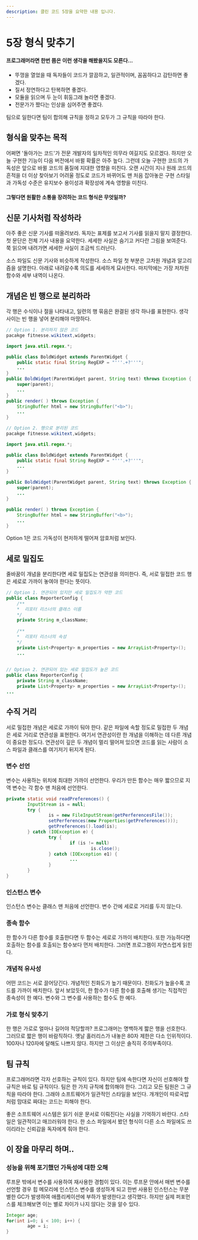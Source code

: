 ```yaml
---
description: 클린 코드 5장을 요약한 내용 입니다.
---
```


# 5장 형식 맞추기



#### 프로그래머라면 한번 쯤은 이런 생각을 해봤을지도 모른다...

* 뚜껑을 열었을 때 독자들이 코드가 깔끔하고, 일관적이며, 꼼꼼하다고 감탄하면 좋겠다.
* 질서 정연하다고 탄복하면 좋겠다.
* 모듈을 읽으며 두 눈이 휘둥그래 놀라면 좋겠다.
* 전문가가 짰다는 인상을 심어주면 좋겠다.

팀으로 일한다면 팀이 합의해 규칙을 정하고 모두가 그 규칙을 따라야 한다.

## 형식을 맞추는 목적

어쩌면 '돌아가는 코드'가 전문 개발자의 일차적인 의무라 여길지도 모르겠다. 하지만 오늘 구현한 기능이 다음 버전에서 바뀔 확률은 아주 높다. 그런데 오늘 구현한 코드의 가독성은 앞으로 바뀔 코드의 품질에 지대한 영향을 미친다. 오랜 시간이 지나 원래 코드의 흔적을 더 이상 찾아보기 어려울 정도로 코드가 바뀌어도 맨 처음 잡아놓은 구현 스타일과 가독성 수준은 유지보수 용이성과 확장성에 계속 영향을 미친다.

#### 그렇다면 원활한 소통을 장려하는 코드 형식은 무엇일까?

## 신문 기사처럼 작성하라

아주 좋은 신문 기사를 떠올려보라. 독자는 표제를 보고서 기사를 읽을지 말지 결정한다. 첫 문단은 전체 기사 내용을 요약한다. 세세한 사실은 숨기고 커다란 그림을 보여준다. 쭉 읽으며 내려가면 세세한 사실이 조금씩 드러난다.

소스 파일도 신문 기사와 비슷하게 작성한다. 소스 파일 첫 부분은 고차원 개념과 알고리즘을 설명한다. 아래로 내려갈수록 의도를 세세하게 묘사한다. 마지막에는 가장 저차원 함수와 세부 내역이 나온다.

## 개념은 빈 행으로 분리하라

각 행은 수식이나 절을 나타내고, 일련의 행 묶음은 완결된 생각 하나를 표현한다. 생각사이는 빈 행을 넣어 분리해야 마땅하다.

```java
// Option 1. 분리하지 않은 코드
pacakge fitnesse.wikitext,widgets;

import java.util.regex.*;

public class BoldWidget extends ParentWidget {
    public static final String RegEXP = "'''.+?'''";
    ...
}
public BoldWidget(ParentWidget parent, String text) throws Exception {
    super(parent);
    ...
}
public render( ) throws Exception {
    StringBuffer html = new StringBuffer("<b>");
    ...
}

// Option 2. 행으로 분리된 코드
pacakge fitnesse.wikitext,widgets;

import java.util.regex.*;

public class BoldWidget extends ParentWidget {
    public static final String RegEXP = "'''.+?'''";
    ...
}

public BoldWidget(ParentWidget parent, String text) throws Exception {
    super(parent);
    ...
}

public render( ) throws Exception {
    StringBuffer html = new StringBuffer("<b>");
    ...
}
```

Option 1은 코드 가독성이 현저하게 떨어져 암호처럼 보인다.

## 세로 밀집도

줄바꿈이 개념을 분리한다면 세로 밀집도는 연관성을 의미한다. 즉, 서로 밀접한 코드 행은 세로로 가까이 놓여야 한다는 뜻이다.

```java
// Option 1. 연관되어 있지만 세로 밀집도가 약한 코드
public class ReporterConfig {
    /**
    *  리포터 리스너의 클래스 이름
    */
    private String m_className;
    
    /**
    *  리포터 리스너의 속성 
    */
    private List<Property> m_properties = new ArrayList<Property>();
    ...
    
    
// Option 2. 연관되어 있는 세로 밀집도가 높은 코드
public class ReporterConfig {
    private String m_className;
    private List<Property> m_properties = new ArrayList<Property>();
...
```

## 수직 거리

서로 밀접한 개념은 세로로 가까이 둬야 한다. 같은 파일에 속할 정도로 밀접한 두 개념은 세로 거리로 연관성을 표현한다. 여기서 연관성이란 한 개념을 이해하는 데 다른 개념이 중요한 정도다. 연관성이 깊은 두 개념이 멀리 떨어져 있으면 코드를 읽는 사람이 소스 파일과 클래스를 여기저기 뒤지게 된다.

### 변수 선언

변수는 사용하는 위치에 최대한 가까이 선언한다. 우리가 만든 함수는 매우 짧으므로 지역 변수는 각 함수 맨 처음에 선언한다.

```java
private static void readPreferences() {
		InputStream is = null;
		try {
				is = new FileInputStream(getPerferencesFile());
				setPerferences(new Properties(getPreferences()));
				getPreferences().load(is);
		} catch (IOException e) {
				try {
						if (is != null)
								is.close();
				} catch (IOException e1) {
						...
				}
		}
}
```

### 인스턴스 변수

인스턴스 변수는 클래스 맨 처음에 선언한다. 변수 간에 세로로 거리를 두지 않는다.

### 종속 함수

한 함수가 다른 함수를 호출한다면 두 함수는 세로로 가까이 배치한다. 또한 가능하다면 호출하는 함수를 호출되는 함수보다 먼저 배치한다. 그러면 프로그램이 자연스럽게 읽힌다.

### 개념적 유사성

어떤 코드는 서로 끌어당긴다. 개념적인 친화도가 높기 때문이다. 친화도가 높을수록 코드를 가까이 배치한다. 앞서 보았듯이, 한 함수가 다른 함수를 호출해 생기는 직접적인 종속성이 한 예다. 변수와 그 변수를 사용하는 함수도 한 예다.

### 가로 형식 맞추기

한 행은 가로로 얼마나 길어야 적당할까? 프로그래머는 명백하게 짧은 행을 선호한다. 그러므로 짧은 행이 바람직하다. 옛날 홀러리스가 내놓은 80자 제한은 다소 인위적이다. 100자나 120자에 달해도 나쁘지 않다. 하지만 그 이상은 솔직히 주의부족이다.

## 팀 규칙

프로그래머라면 각자 선호하는 규칙이 있다. 하지만 팀에 속한다면 자신이 선호해야 할 규칙은 바로 팀 규칙이다. 팀은 한 가지 규칙에 합의해야 한다. 그리고 모든 팀원은 그 규칙을 따라야 한다. 그래야 소프트웨어가 일관적인 스타일을 보인다. 개개인이 따로국밥처럼 맘대로 짜대는 코드는 피해야 한다.

좋은 소프트웨어 시스템은 읽기 쉬운 문서로 이뤄진다는 사실을 기억하기 바란다. 스타일은 일관적이고 매끄러워야 한다. 한 소스 파일에서 봤던 형식이 다른 소스 파일에도 쓰이리라는 신뢰감을 독자에게 줘야 한다.

## 이 장을 마무리 하며..

### 성능을 위해 포기했던 가독성에 대한 오해

루프문 밖에서 변수를 사용하여 재사용한 경험이 있다. 이는 루프문 안에서 매번 변수를 선언할 경우 힙 메모리에 인스턴스 변수를 생성하게 되고 한번 사용된 인스턴스는 무분별한 GC가 발생하여 애플리케이션에 부하가 발생한다고 생각했다. 하지만 실제 퍼포먼스를 체크해보면 이는 별로 차이가 나지 않다는 것을 알수 있다.

```java
Integer age;
for(int i=0; i < 100; i++) {
		age = i;
}
```


